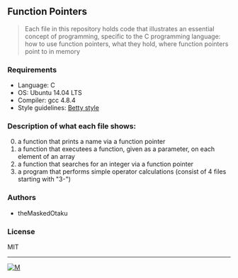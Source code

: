 ## Function Pointers
> Each file in this repository holds code that illustrates an essential concept of programming,
> specific to the C programming language:
> how to use function pointers, what they hold, where function pointers point to in memory

### Requirements
*  Language: C
* OS: Ubuntu 14.04 LTS
* Compiler: gcc 4.8.4
* Style guidelines: [Betty style](https://github.com/holbertonschool/Betty/wiki)

### Description of what each file shows:
0. a function that prints a name via a function pointer
1. a function that executees a function, given as a parameter, on each element of an array
2. a function that searches for an integer via a function pointer
3. a program that performs simple operator calculations (consist of 4 files starting with "3-")

### Authors
* theMaskedOtaku
### License
 MIT

---
 [![M](https://www.holbertonschool.com/holberton-logo-simple-200s.png)](https://www.holbertonschool.com)
